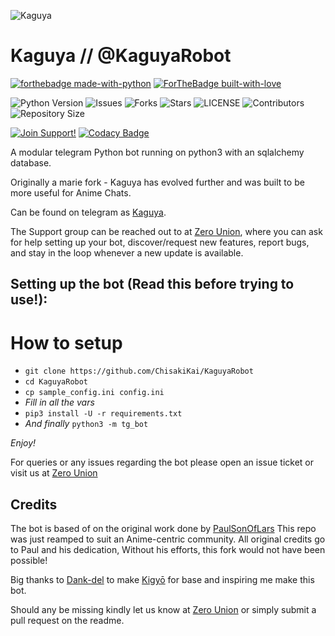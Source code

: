 ![Kaguya](https://telegra.ph/file/9f44458a5f632dcb8c0a5.jpg)
# Kaguya // @KaguyaRobot

[![forthebadge made-with-python](http://ForTheBadge.com/images/badges/made-with-python.svg)](https://www.python.org/)
[![ForTheBadge built-with-love](http://ForTheBadge.com/images/badges/built-with-love.svg)](https://GitHub.com/Skuzzy_xD/)</br>


![Python Version](https://img.shields.io/badge/python-3.9-green?style=for-the-badge&logo=appveyor)
![Issues](https://img.shields.io/github/issues/ChisakiKai/KaguyaRobot?style=for-the-badge&logo=appveyor)
![Forks](https://img.shields.io/github/forks/ChisakiKai/KaguyaRobot?style=for-the-badge&logo=appveyor)
![Stars](https://img.shields.io/github/stars/ChisakiKai/KaguyaRobot?style=for-the-badge&logo=appveyor)
![LICENSE](https://img.shields.io/github/license/ChisakiKai/KaguyaRobot?style=for-the-badge&logo=appveyor)
![Contributors](https://img.shields.io/github/contributors/ChisakiKai/KaguyaRobot?style=for-the-badge&logo=appveyor)
![Repository Size](https://img.shields.io/github/repo-size/ChisakiKai/KaguyaRobot?style=for-the-badge&logo=appveyor)</br>


[![Join Support!](https://img.shields.io/badge/Support%20Chat-ZeroUnion-red)](https://t.me/ZeroBotSupport) 
[![Codacy Badge](https://app.codacy.com/project/badge/Grade/fd09ddf4e2ed4d8082b16947aced4944)](https://www.codacy.com/gh/ChisakiKai/KaguyaRobot/dashboard?utm_source=github.com&amp;utm_medium=referral&amp;utm_content=ChisakiKai/KaguyaRobot&amp;utm_campaign=Badge_Grade)


A modular telegram Python bot running on python3 with an sqlalchemy database.

Originally a marie fork - Kaguya has evolved further and was built to be more useful for Anime Chats. 

Can be found on telegram as [Kaguya](https://t.me/KaguyaSamaRobot).

The Support group can be reached out to at [Zero Union](https://t.me/ZeroBotSupport), where you can ask for help setting up your bot, discover/request new features, report bugs, and stay in the loop whenever a new update is available. 

 

## Setting up the bot (Read this before trying to use!):


# How to setup

- `git clone https://github.com/ChisakiKai/KaguyaRobot`
- `cd KaguyaRobot`
- `cp sample_config.ini config.ini`
- *Fill in all the vars*
- `pip3 install -U -r requirements.txt`
- *And finally* `python3 -m tg_bot`

*Enjoy!*


For queries or any issues regarding the bot please open an issue ticket or visit us at [Zero Union](https://t.me/ZeroBotSupport)  

## Credits
The bot is based of on the original work done by [PaulSonOfLars](https://github.com/PaulSonOfLars)
This repo was just reamped to suit an Anime-centric community. All original credits go to Paul and his dedication, Without his efforts, this fork would not have been possible!

Big thanks to [Dank-del](https://github.com/Dank-del) to make [Kigyō](t.me/kigyorobot) for base and inspiring me make this bot.

Should any be missing kindly let us know at [Zero Union](https://t.me/ZeroBotSupport) or simply submit a pull request on the readme.